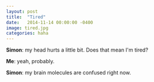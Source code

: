 ```yaml
---
layout: post
title:  "Tired"
date:   2014-11-14 00:00:00 -0400
image: tired.jpg
categories: haha
---
```


**Simon**: my head hurts a little bit. Does that mean I'm tired?
 
**Me**: yeah, probably.

**Simon**: my brain molecules are confused right now.